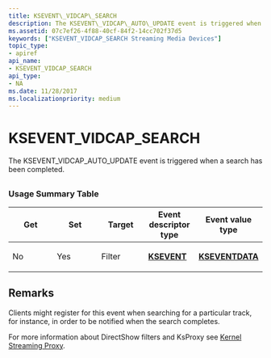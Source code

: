 ```yaml
---
title: KSEVENT\_VIDCAP\_SEARCH
description: The KSEVENT\_VIDCAP\_AUTO\_UPDATE event is triggered when a search has been completed.
ms.assetid: 07c7ef26-4f88-40cf-84f2-14cc702f37d5
keywords: ["KSEVENT_VIDCAP_SEARCH Streaming Media Devices"]
topic_type:
- apiref
api_name:
- KSEVENT_VIDCAP_SEARCH
api_type:
- NA
ms.date: 11/28/2017
ms.localizationpriority: medium
---
```


# KSEVENT\_VIDCAP\_SEARCH


The KSEVENT\_VIDCAP\_AUTO\_UPDATE event is triggered when a search has been completed.

## <span id="ddk_ksevent_vidcap_search_ks"></span><span id="DDK_KSEVENT_VIDCAP_SEARCH_KS"></span>


### <span id="usage_summary_table"></span><span id="USAGE_SUMMARY_TABLE"></span>Usage Summary Table

<table>
<colgroup>
<col width="20%" />
<col width="20%" />
<col width="20%" />
<col width="20%" />
<col width="20%" />
</colgroup>
<thead>
<tr class="header">
<th>Get</th>
<th>Set</th>
<th>Target</th>
<th>Event descriptor type</th>
<th>Event value type</th>
</tr>
</thead>
<tbody>
<tr class="odd">
<td><p>No</p></td>
<td><p>Yes</p></td>
<td><p>Filter</p></td>
<td><p><a href="https://docs.microsoft.com/previous-versions/ff561744(v=vs.85)" data-raw-source="[&lt;strong&gt;KSEVENT&lt;/strong&gt;](https://docs.microsoft.com/previous-versions/ff561744(v=vs.85))"><strong>KSEVENT</strong></a></p></td>
<td><p><a href="https://docs.microsoft.com/windows-hardware/drivers/ddi/ks/ns-ks-kseventdata" data-raw-source="[&lt;strong&gt;KSEVENTDATA&lt;/strong&gt;](https://docs.microsoft.com/windows-hardware/drivers/ddi/ks/ns-ks-kseventdata)"><strong>KSEVENTDATA</strong></a></p></td>
</tr>
</tbody>
</table>

 

Remarks
-------

Clients might register for this event when searching for a particular track, for instance, in order to be notified when the search completes.

For more information about DirectShow filters and KsProxy see [Kernel Streaming Proxy](https://docs.microsoft.com/windows-hardware/drivers/ddi/_stream/index).

 

 





